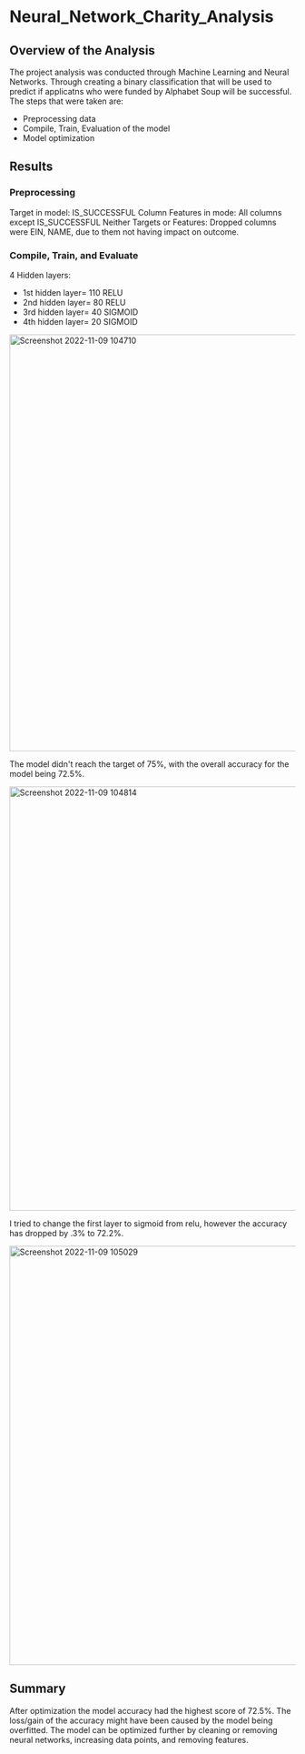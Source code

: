 # Neural_Network_Charity_Analysis

## Overview of the Analysis
The project analysis was conducted through Machine Learning and Neural Networks. Through creating a binary classification that will be used to predict if applicatns who were funded by Alphabet Soup will be successful.
The steps that were taken are:
- Preprocessing data
- Compile, Train, Evaluation of the model
- Model optimization

## Results
### Preprocessing
Target in model: IS_SUCCESSFUL Column
Features in mode: All columns except IS_SUCCESSFUL
Neither Targets or Features: Dropped columns were EIN, NAME, due to them not having impact on outcome.

### Compile, Train, and Evaluate
4 Hidden layers:
- 1st hidden layer= 110 RELU
- 2nd hidden layer= 80 RELU
- 3rd hidden layer= 40 SIGMOID
- 4th hidden layer= 20 SIGMOID

<img width="733" alt="Screenshot 2022-11-09 104710" src="https://user-images.githubusercontent.com/108282027/200875998-eb5a37c9-91c0-4735-9bb4-f527ff3dfba5.png">

The model didn't reach the target of 75%, with the overall accuracy for the model being 72.5%.

<img width="746" alt="Screenshot 2022-11-09 104814" src="https://user-images.githubusercontent.com/108282027/200876211-5a3402e0-98b2-4b39-8bf6-d3f4f780c30d.png">

I tried to change the first layer to sigmoid from relu, however the accuracy has dropped by .3% to 72.2%.

<img width="737" alt="Screenshot 2022-11-09 105029" src="https://user-images.githubusercontent.com/108282027/200876741-ce156a5f-d057-4082-ab8e-53b9108aa65a.png">

## Summary
After optimization the model accuracy had the highest score of 72.5%. The loss/gain of the accuracy might have been caused by the model being overfitted. The model can be optimized further by cleaning or removing neural networks, increasing data points, and removing features. 
